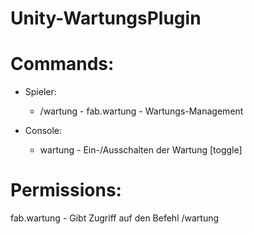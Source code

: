 # Unity-WartungsPlugin 


# Commands:
- Spieler:
  *  /wartung - fab.wartung - Wartungs-Management
    
- Console:
  *  wartung - Ein-/Ausschalten der Wartung [toggle]
    
# Permissions:
  fab.wartung - Gibt Zugriff auf den Befehl /wartung

